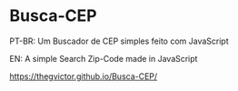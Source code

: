 # Busca-CEP
PT-BR: Um Buscador de CEP simples feito com JavaScript

EN: A simple Search Zip-Code made in JavaScript

https://thegvictor.github.io/Busca-CEP/



